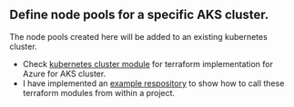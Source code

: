 ## Define node pools for a specific AKS cluster.

The node pools created here will be added to an existing kubernetes cluster. 
+ Check [kubernetes cluster module](https://github.com/ErfanEbrahimiBazaz/tf-module-azurerm-kubernetes-cluster) for terraform implementation for Azure for AKS cluster.
+ I have implemented an [example respository](https://github.com/ErfanEbrahimiBazaz/terraform_application-k8s) to show how to call these terraform modules from within a project.